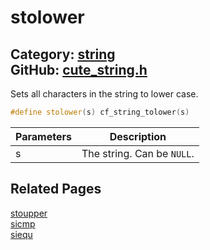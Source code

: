 [](../header.md ':include')

# stolower

Category: [string](https://github.com/RandyGaul/cute_framework/blob/master/docs/api_reference?id=string)  
GitHub: [cute_string.h](https://github.com/RandyGaul/cute_framework/blob/master/include/cute_string.h)  
---

Sets all characters in the string to lower case.

```cpp
#define stolower(s) cf_string_tolower(s)
```

Parameters | Description
--- | ---
s | The string. Can be `NULL`.

## Related Pages

[stoupper](https://github.com/RandyGaul/cute_framework/blob/master/docs/string/stoupper.md)  
[sicmp](https://github.com/RandyGaul/cute_framework/blob/master/docs/string/sicmp.md)  
[siequ](https://github.com/RandyGaul/cute_framework/blob/master/docs/string/siequ.md)  
